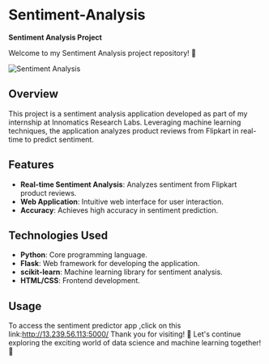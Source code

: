 # Sentiment-Analysis
**Sentiment Analysis Project**

Welcome to my Sentiment Analysis project repository! 🚀

![Sentiment Analysis](sentiment_analysis.png)

## Overview

This project is a sentiment analysis application developed as part of my internship at Innomatics Research Labs. Leveraging machine learning techniques, the application analyzes product reviews from Flipkart in real-time to predict sentiment.

## Features

- **Real-time Sentiment Analysis**: Analyzes sentiment from Flipkart product reviews.
- **Web Application**: Intuitive web interface for user interaction.
- **Accuracy**: Achieves high accuracy in sentiment prediction.

## Technologies Used

- **Python**: Core programming language.
- **Flask**: Web framework for developing the application.
- **scikit-learn**: Machine learning library for sentiment analysis.
- **HTML/CSS**: Frontend development.

## Usage

To access the sentiment predictor app ,click on this link:http://13.239.56.113:5000/
Thank you for visiting! 🙏 Let's continue exploring the exciting world of data science and machine learning together! 🌟
